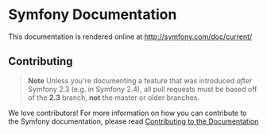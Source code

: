 Symfony Documentation
=====================

This documentation is rendered online at http://symfony.com/doc/current/

Contributing
------------

>**Note**
>Unless you're documenting a feature that was introduced *after* Symfony 2.3 
>(e.g. in Symfony 2.4), all pull requests must be based off of the **2.3** branch,
>**not** the master or older branches.

We love contributors! For more information on how you can contribute to the
Symfony documentation, please read
[Contributing to the Documentation](http://symfony.com/doc/current/contributing/documentation/overview.html)
